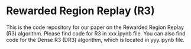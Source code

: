 # Rewarded Region Replay (R3) 

This is the code repository for our paper on the Rewarded Region Replay (R3) algorithm.
Please find code for R3 in xxx.ipynb file.
You can also find code for the Dense R3 (DR3) algorithm, which is located in yyy.ipynb file.
